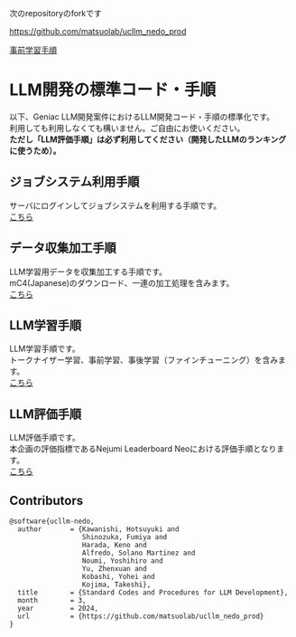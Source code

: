 次のrepositoryのforkです

https://github.com/matsuolab/ucllm_nedo_prod

[事前学習手順](README.local.md)

# LLM開発の標準コード・手順
以下、Geniac LLM開発案件におけるLLM開発コード・手順の標準化です。  
利用しても利用しなくても構いません。ご自由にお使いください。  
**ただし「LLM評価手順」は必ず利用してください（開発したLLMのランキングに使うため）。**

## ジョブシステム利用手順

サーバにログインしてジョブシステムを利用する手順です。  
[こちら](infra/README.md)

## データ収集加工手順

LLM学習用データを収集加工する手順です。  
mC4(Japanese)のダウンロード、一連の加工処理を含みます。  
[こちら](data_management/README.md)

## LLM学習手順

LLM学習手順です。  
トークナイザー学習、事前学習、事後学習（ファインチューニング）を含みます。  
[こちら](train/README.md)

## LLM評価手順

LLM評価手順です。  
本企画の評価指標であるNejumi Leaderboard Neoにおける評価手順となります。  
[こちら](eval/README.md)

## Contributors

```
@software{ucllm-nedo,
  author       = {Kawanishi, Hotsuyuki and
                  Shinozuka, Fumiya and
                  Harada, Keno and
                  Alfredo, Solano Martinez and
                  Noumi, Yoshihiro and
                  Yu, Zhenxuan and
                  Kobashi, Yohei and
                  Kojima, Takeshi},
  title        = {Standard Codes and Procedures for LLM Development},
  month        = 3,
  year         = 2024,
  url          = {https://github.com/matsuolab/ucllm_nedo_prod}
}
```
